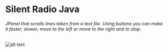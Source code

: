# Silent Radio Java
<h6>
JPanel that scrolls lines taken from a text file. Using buttons you can make it faster, slower, move to the left or move to the right and to stop. </h6>

![alt text](https://github.com/solid0snake/ColorFactoryJava/blob/screenshots/scrollNews.png "Screenshot")
